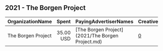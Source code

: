 ## 2021 - The Borgen Project 
|OrganizationName|Spent|PayingAdvertiserNames|CreativeUrls|Impressions|Genders|AgeBrackets|CountryCodes|BillingAddresses|CandidateBallotInformation|
|:---|---:|:---|:---|---:|:---|:---|:---|:---|:---|
|The Borgen Project|35.00 USD|[The Borgen Project](2021/The Borgen Project.md)|[0](https://www.snap.com/political-ads/asset/8005faeaf275fe521def829d9f1f0cd613aa5ff334629e92cba5ac84ca88a4cf?mediaType=jpeg)|23,655||15-35|united states|US|End Global Poverty Now|
